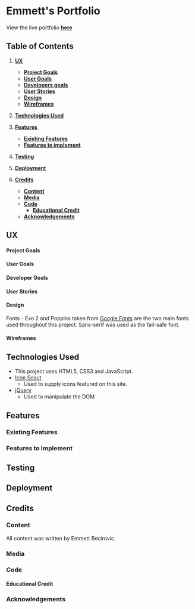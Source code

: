 # Emmett's Portfolio

View the live portfolio [**here**]()

## Table of Contents

1. [**UX**](#ux)

   - [**Project Goals**](#project-goals)
   - [**User Goals**](#user-goals)
   - [**Developers goals**](#developers-goals)
   - [**User Stories**](#user-stories)
   - [**Design**](#design)
   - [**Wireframes**](#wireframes)

2. [**Technologies Used**](#technologies-used)

3. [**Features**](#features)

   - [**Existing Features**](#existing-features)
   - [**Features to implement**](#features-to-implement)

4. [**Testing**](#testing)

5. [**Deployment**](#deployment)

6. [**Credits**](#credits)
   - [**Content**](#content)
   - [**Media**](#media)
   - [**Code**](#code)
     - [**Educational Credit**](#educational-credit)
   - [**Acknowledgements**](#acknowledgements)

## UX

#### Project Goals

#### User Goals

#### Developer Goals

#### User Stories

#### Design

Fonts - Exo 2 and Poppins taken from [Google Fonts](https://fonts.google.com/specimen/Exo+2?query=ex) are the two main fonts used throughout this project. Sans-serif was used as the fail-safe font.

#### Wireframes

## Technologies Used

- This project uses HTML5, CSS3 and JavaScript.
- [Icon Scout](https://iconscout.com/unicons/getting-started/thinline)
  - Used to supply icons featured on this site.
- [jQuery](https://code.jquery.com/)
  - Used to manipulate the DOM

## Features

### Existing Features

### Features to Implement

## Testing

## Deployment

## Credits

### Content

All content was written by Emmett Becirovic.

### Media

### Code

#### Educational Credit

### Acknowledgements
